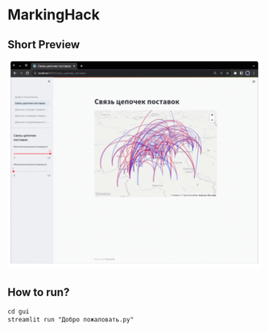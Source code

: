 # MarkingHack

## Short Preview
![](./presentation.gif)

## How to run?
```
cd gui 
streamlit run "Добро пожаловать.py"
```
